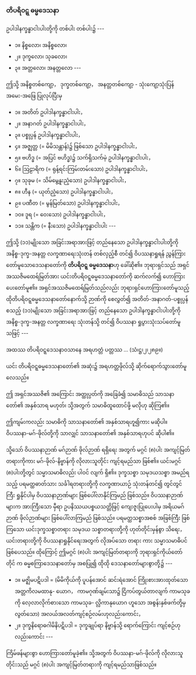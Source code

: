 ### တိပရိဝဋ္ဋ ဓမ္မဒေသနာ

ဥပါဒါနက္ခန္ဓာငါးပါးတို့ကို တစ်ပါး တစ်ပါး၌ ---

- ၁။ နိစ္စလော၊ အနိစ္စလော၊
- ၂။ ဒုက္ခလော၊ သုခလော၊
- ၃။ အတ္တလော၊ အနတ္တလော ---

ဤသို့ အနိစ္စတစ်ကျော့， ဒုက္ခတစ်ကျော့， အနတ္တတစ်ကျော့ - သုံးကျော့သုံးပြန် အမေး-အဖြေ ပြုလုပ်ပြီးမှ

- ၁။ အတိတ် ဥပါဒါနက္ခန္ဓာငါးပါး，
- ၂။ အနာဂတ် ဥပါဒါနက္ခန္ဓာငါးပါး，
- ၃။ ပစ္စုပ္ပန် ဥပါဒါနက္ခန္ဓာငါးပါး，
- ၄။ အဇ္ဈတ္တ (= မိမိသန္တာန်)၌ ဖြစ်သော ဥပါဒါနက္ခန္ဓာငါးပါး，
- ၅။ ဗဟိဒ္ဓ (= အပြင် ဗဟိဒ္ဓ)၌ သက်ရှိသက်မဲ့ ဥပါဒါနက္ခန္ဓာငါးပါး，
- ၆။ ဩဠာရိက (= ရုန့်ရင်းကြမ်းတမ်းသော) ဥပါဒါနက္ခန္ဓာငါးပါး，
- ၇။ သုခုမ (= သိမ်မွေ့နူးညံ့သော) ဥပါဒါနက္ခန္ဓာငါးပါး，
- ၈။ ဟီန (= ယုတ်ညံ့သော) ဥပါဒါနက္ခန္ဓာငါးပါး，
- ၉။ ပဏီတ (= မွန်မြတ်သော) ဥပါဒါနက္ခန္ဓာငါးပါး，
- ၁၀။ ဒူရ (= ဝေးသော) ဥပါဒါနက္ခန္ဓာငါးပါး，
- ၁၁။ သန္တိက (= နီးသော) ဥပါဒါနက္ခန္ဓာငါးပါး ---

ဤသို့ (၁၁)မျိုးသော အခြင်းအရာအားဖြင့် တည်နေသော ဥပါဒါနက္ခန္ဓာငါးပါးတို့ကို အနိစ္စ-ဒုက္ခ-အနတ္တ လက္ခဏာရေးသုံးတန် တစ်လှည့်စီ တင်၍ ဝိပဿနာရှုရန် ညွှန်ကြားတော်မူသောဒေသနာတော်ကို **တိပရိဝဋ္ဋ** **ဓမ္မဒေသနာ**ဟု ခေါ်ဆို၏။ 
ဘုရားရှင်သည် အရှင်အဿဇိမထေရ်မြတ်အား ယင်းတိပရိဝဋ္ဋဓမ္မဒေသနာတော်ကို ဆက်လက်၍ ဟောကြားပေးတော်မူ၏။ 
အရှင်အဿဇိမထေရ်မြတ်သည်လည်း ဘုရားရှင်ဟောကြားတော်မူသည့် ထိုတိပရိဝဋ္ဋဓမ္မဒေသနာတော်နောက်သို့ ဉာဏ်ကို စေလွှတ်၍ အတိတ်-အနာဂတ်-ပစ္စုပ္ပန်စသည့် (၁၁)မျိုးသော အခြင်းအရာအားဖြင့် တည်နေသော ဥပါဒါနက္ခန္ဓာငါးပါးတို့ကို အနိစ္စ-ဒုက္ခ-အနတ္တ လက္ခဏာရေး သုံးတန်သို့ တင်၍ ဝိပဿနာ ရှုပွားသုံးသပ်တော်မူသဖြင့် ---

အထဿ တိပရိဝဋ္ဋဒေသနာ၀သာနေ အရဟတ္တံ ပတ္တဿ ... (သံ၊ဋ္ဌ၊၂၊၂၈၉။)

ယင်း တိပရိဝဋ္ဋဓမ္မဒေသနာတော်၏ အဆုံး၌ အရဟတ္တဖိုလ်သို့ ဆိုက်ရောက်သွားတော်မူလေသည်။

ဤ အရှင်အဿဇိ၏ အကြောင်း အတ္ထုပ္ပတ်ကို အခြေခံ၍ သမာဓိသည် သာသနာတော်၏ အနှစ်သာရ မဟုတ်၊ သို့အတွက် သမာဓိထူထောင်ဖို့ မလိုဟု ဆိုကြ၏။

ဤကျမ်းကလည်း သမာဓိကို သာသနာတော်၏ အနှစ်သာရဟူ၍ကား မဆိုပါ။ 
ဝိပဿနာ-မဂ်-ဖိုလ်တို့ကို သာလျှင် သာသနာတော်၏ အနှစ်သာရဟုပင် ဆိုပါ၏။

သို့သော် ဝိပဿနာဉာဏ် မဂ်ဉာဏ် ဖိုလ်ဉာဏ် ရရှိရေး အတွက် မဂ္ဂင် (၈)ပါး အကျင့်မြတ်တရားကိုကား မဂ်-ဖိုလ်-နိဗ္ဗာန်ကို လိုလားသူတိုင်း ကျင့်ရမည်သာ ဖြစ်၏။ 
ယင်းမဂ္ဂင် (၈)ပါးတို့တွင် သမ္မာသမာဓိလည်း ပါဝင် လျက် ရှိ၏။ 
ဒုက္ခသစ္စာ သမုဒယသစ္စာ အမည်ရသည့် ပရမတ္ထဓာတ်သား သင်္ခါရတရားတို့ကို လက္ခဏာယာဉ် သုံးတန်တင်၍ တွင်တွင်ကြီး ရှုနိုင်ပါမှ ဝိပဿနာဉာဏ်များ ဖြစ်ပေါ်လာနိုင်ကြမည် ဖြစ်သည်။ 
ဝိပဿနာဉာဏ် များက အားကြီးသော မှီရာ ဥပနိဿယပစ္စယသတ္တိဖြင့် ကျေးဇူးပြုပေးပါမှ အရိယမဂ်ဉာဏ် ဖိုလ်ဉာဏ်များ ဖြစ်ပေါ်လာကြမည် ဖြစ်သည်။ 
ပရမတ္ထသစ္စာအစစ် အဖြစ်ကြီး ဖြစ်ကြသော ယင်းဒုက္ခသစ္စာတရား သမုဒယ သစ္စာတရားတို့ကို ဟုတ်တိုင်းမှန်စွာ သိရေး， ယင်းတရားတို့ကို ဝိပဿနာရှုနိုင်ရေးအတွက် လိုအပ်သော တရား ကား သမ္မာသမာဓိပင် ဖြစ်ပေသည်။ 
ထိုကြောင့် ဤမဂ္ဂင် (၈)ပါး အကျင့်မြတ်တရားကို ဘုရားရှင်ကိုယ်တော်တိုင် က ဓမ္မစကြာဒေသနာတော်မှ အစပြု၍ ထိုထို ဒေသနာတော်များစွာတို့၌ ---

- ၁။ မဇ္ဈိမပဋိပဒါ = (မိမိကိုယ်ကို ပူပန်အောင် ဆင်းရဲအောင် ကြိုးစားအားထုတ်သော အတ္တကိလမထာနု- ယောဂ， ကာမဂုဏ်ချမ်းသာ၌ ငြိကပ်တွယ်တာလျက် ကာမသုခကို လေ့လာလိုက်စားသော ကာမသုခ- လ္လိကာနုယောဂ ဟူသော အစွန်းနှစ်ဖက်တို့မှ လွတ်သော) အလယ်အလတ်ကျင့်စဉ်လမ်းဟုလည်းကောင်း，
- ၂။ ဒုက္ခနိရောဓဂါမိနိပဋိပဒါ = ဒုက္ခချုပ်ရာ နိဗ္ဗာန်သို့ ရောက်ကြောင်း ကျင့်စဉ်ဟုလည်းကောင်း ---

ကြိမ်ဖန်များစွာ ဟောကြားတော်မူခဲ့၏။ 
သို့အတွက် ဝိပဿနာ-မဂ်-ဖိုလ်ကို လိုလားသူတိုင်းသည် မဂ္ဂင် (၈)ပါး အကျင့်မြတ်တရားကို ကျင့်ရမည်သာဖြစ်သည်။ 